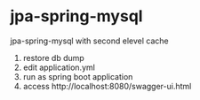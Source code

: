 # jpa-spring-mysql
jpa-spring-mysql with second elevel cache

1. restore db dump
2. edit application.yml
3. run as spring boot application
4. access http://localhost:8080/swagger-ui.html
